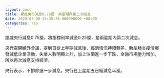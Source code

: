 ```yaml
---
layout: post
title: 挪威央行減息0.75厘　兩星期內第二次減息
date: 2020-03-20 15:35:35.000000000 +08:00
categories: rss
---
```


挪威央行減息0.75厘，將指標利率減至0.25厘，是兩星期內第二次減息。

央行召開額外會議，提到自從上星期減息後，經濟情況持續轉差，新型肺炎疫情爆發減低企業活動，失業人數明顯上升，加上油價進一步下跌，金融市場壓力增加，所以再次減息支持經濟。

央行表示，不排除進一步減息。央行在上星期五已經減息半厘。
